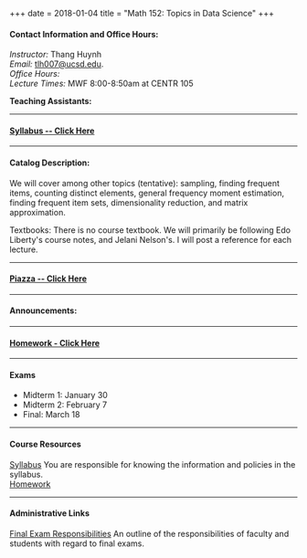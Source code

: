 +++
date = 2018-01-04
title = "Math 152: Topics in Data Science"
+++

#### Contact Information and Office Hours:  

*Instructor:* Thang Huynh  
*Email:* [tlh007@ucsd.edu][email].    
*Office Hours:*   
*Lecture Times:* 	MWF	8:00-8:50am at CENTR 105

[email]: mailto:tlh007@ucsd.edu

**Teaching Assistants:**   

--- 

#### [Syllabus -- Click Here](https://www.thanghuynh.io/teaching/math152_winter19/syllabus)

---
#### Catalog Description: 
We will cover among other topics (tentative): sampling, finding frequent items, counting distinct elements, general frequency moment estimation, finding frequent item sets, dimensionality reduction, and matrix approximation.

Textbooks: There is no course textbook. We will primarily be following Edo Liberty's course notes, and Jelani Nelson's. I will post a reference for each lecture.


--- 
#### [Piazza -- Click Here](https://www.piazza.com/ucsd/winter2019/math152)

---
#### Announcements:   

---

#### [Homework - Click Here](https://www.thanghuynh.io/teaching/math152_winter19/)

---   

#### Exams

  * Midterm 1: January 30
  * Midterm 2: February 7
  * Final: March 18

---  

#### Course Resources

[Syllabus](https://www.thanghuynh.io/teaching/math152_winter19/syllabus) You are responsible for knowing the information and policies in the syllabus.  
[Homework](https://www.thanghuynh.io/teaching/math152_winter19/)


---  

#### Administrative Links  
[Final Exam Responsibilities](http://blink.ucsd.edu/Blink/External/Topics/How_To/0,1260,17998,00.html) An outline of the responsibilities of faculty and students
with regard to final exams.


